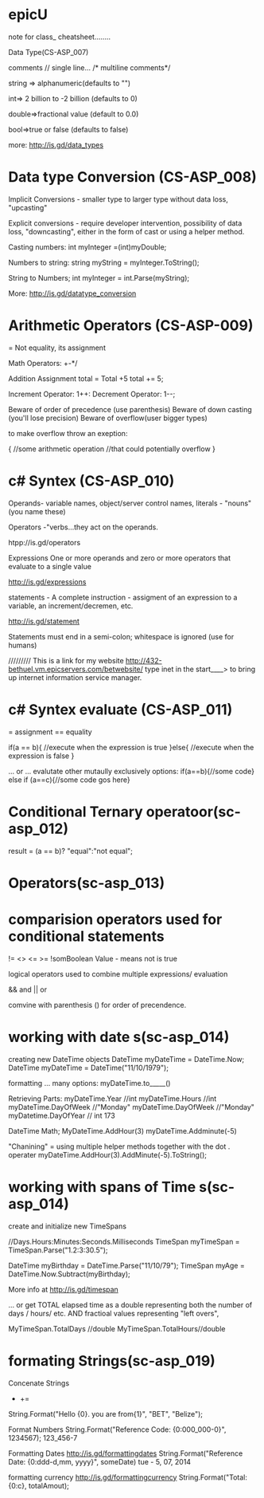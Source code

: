 # epicU
note for class_ cheatsheet........

Data Type(CS-ASP_007)

comments // single line...   /* multiline comments*/

string => alphanumeric(defaults to "")

int=> 2 billion to -2 billion (defaults to 0)

double=>fractional value (default to 0.0)

bool=>true or false (defaults to false)

more: http://is.gd/data_types

Data type Conversion (CS-ASP_008)
======================================================
Implicit Conversions - smaller type to larger type
without data loss, "upcasting"

Explicit conversions - require developer intervention,
possibility of data loss, "downcasting", either in
the form of cast or using a helper method.

Casting numbers:
int myInteger =(int)myDouble;

Numbers to string:
string myString = myInteger.ToString();

String to Numbers;
int myInteger = int.Parse(myString);

More: http://is.gd/datatype_conversion


Arithmetic  Operators (CS-ASP-009)
=======================================================================
= Not equality, its assignment

Math Operators: +-*/

Addition Assignment
total = Total +5
total += 5;

Increment Operator: 1++:
Decrement Operator: 1--;

Beware of order of precedence (use parenthesis)
Beware of down casting (you'll lose precision)
Beware of overflow(user bigger types)

to make overflow throw an exeption:

{
//some arithmetic operation
//that could potentially overflow
}

c# Syntex (CS-ASP_010)
===============================================================================

Operands- variable names, object/server control names, literals - "nouns" (you name these)

Operators -"verbs...they act on the operands.

htpp://is.gd/operators

Expressions One or more operands and zero or more operators
that evaluate to a single value

http://is.gd/expressions

statements - A complete instruction - assigment of an 
expression to a variable, an increment/decremen, etc.

http://is.gd/statement

Statements must end in a semi-colon;
whitespace is ignored (use for humans)







/////////
This is a link for my website
http://432-bethuel.vm.epicservers.com/betwebsite/
type inet in the start____> to bring up internet information service manager.

c# Syntex evaluate (CS-ASP_011)
===============================================================================
= assignment
== equality

if(a == b){
//execute when the expression is true
}else{
//execute when the expression is false
}


... or ... evalutate other mutaully exclusively options:
if(a==b){//some code}
else if (a==c){//some code gos here}


Conditional Ternary operatoor(sc-asp_012)
==========================================================

result = (a == b)? "equal":"not equal";



Operators(sc-asp_013)
==========================================================
comparision operators
used for conditional statements
==
!=
<>
<=  >=
!somBoolean Value - means not is true

logical operators
used to combine multiple expressions/ evaluation

&& and
|| or

comvine with parenthesis () for order of precendence.

working with date s(sc-asp_014)
==========================================================
creating new DateTime objects
DateTime myDateTime = DateTime.Now;
DateTime myDateTime = DateTime("11/10/1979");

formatting ... many options:
myDateTime.to_____()

Retrieving Parts:
myDateTime.Year  //int
myDateTime.Hours //int
myDateTime.DayOfWeek //"Monday"
myDateTime.DayOfWeek //"Monday"
myDatetime.DayOfYear // int 173


DateTime Math;
MyDateTime.AddHour(3)
myDateTime.Addminute(-5)

"Chanining" = using multiple helper methods
together with the dot . operater
myDateTime.AddHour(3).AddMinute(-5).ToString();

working with spans of Time s(sc-asp_014)
==========================================================
create and initialize new TimeSpans

//Days.Hours:Minutes:Seconds.Milliseconds
TimeSpan myTimeSpan = TimeSpan.Parse("1.2:3:30.5");

DateTime myBirthday = DateTime.Parse("11/10/79");
TimeSpan myAge = DateTime.Now.Subtract(myBirthday);

More info at http://is.gd/timespan

... or get TOTAL elapsed time
as a double representing both
the number of days / hours/ etc.
AND fractioal values representing 
"left overs",

MyTimeSpan.TotalDays //double
MyTimeSpan.TotalHours//double

formating Strings(sc-asp_019)
==========================================================
Concenate Strings
+ +=

String.Format("Hello {0}. you are from{1}", "BET", "Belize");

Format Numbers
String.Format("Reference Code: {0:000_000-0}", 1234567);
123_456-7

Formatting Dates
http://is.gd/formattingdates
String.Format("Reference Date: {0:ddd-d,mm, yyyy}", someDate)
tue - 5, 07, 2014

formatting currency
http://is.gd/formattingcurrency
String.Format("Total:{0:c}, totalAmout);
